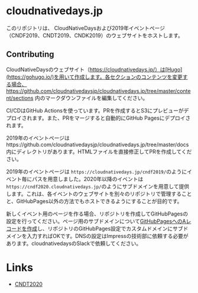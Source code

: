 # cloudnativedays.jp

このリポジトリは、 CloudNativeDaysおよび2019年イベントページ（CNDF2019、CNDT2019、CNDK2019）のウェブサイトをホストします。

## Contributing

CloudNativeDaysのウェブサイト（https://cloudnativedays.jp/）は[Hugo](https://gohugo.io/)を用いて作成します。各セクションのコンテンツを変更する場合、 https://github.com/cloudnativedaysjp/cloudnativedays.jp/tree/master/content/sections 内のマークダウンファイルを編集してください。

CI/CDはGitHub Actionsを使っています。PRを作成するとS3にプレビューがデプロイされます。また、PRをマージすると自動的にGitHub Pagesにデプロイされます。

2019年のイベントページはhttps://github.com/cloudnativedaysjp/cloudnativedays.jp/tree/master/docs 内にディレクトリがあります。HTMLファイルを直接修正してPRを作成してください。

2019年のイベントページは `https://cloudnativedays.jp/cndf2019/`のようにイベント毎にパスを用意しました。2020年以降のイベントは`https://cndf2020.cloudnativedays.jp/`のようにサブドメインを用意して提供します。これは、各イベントのウェブサイトを別々のリポジトリで管理することと、GitHubPages以外の方法でもホストできるようにすることが目的です。

新しくイベント用のページを作る場合、リポジトリを作成してGitHubPagesの設定を行ってください。ページ用のサブドメインについて[GitHubPagesへのAレコードを作成](https://help.github.com/ja/github/working-with-github-pages/managing-a-custom-domain-for-your-github-pages-site)し、リポジトリのGitHubPages設定でカスタムドメインにサブドメインを入力すればOKです。DNSの設定はImpressの技術部に依頼する必要があります。cloudnativedaysのSlackで依頼してください。

# Links

- [CNDT2020](https://github.com/cloudnativedaysjp/cndt2020.cloudnativedays.jp)
